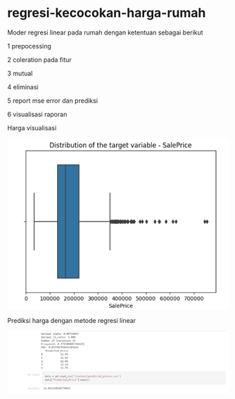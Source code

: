 # regresi-kecocokan-harga-rumah

Moder regresi linear pada rumah dengan ketentuan sebagai berikut

1 prepocessing

2 coleration pada fitur 

3 mutual 

4 eliminasi

5 report mse error dan prediksi

6 visualisasi raporan

Harga visualisasi

![Alt Text](harga.png)


Prediksi harga dengan metode regresi linear

![Alt Text](Laporan.png)

